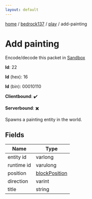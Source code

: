 ```yaml
---
layout: default
---
```


[home](/)  /  [bedrock137](/protocol/bedrock137)  /  [play](/protocol/bedrock137/play)  /  add-painting

# Add painting

Encode/decode this packet in [Sandbox](../../../sandbox/bedrock137#play.add_painting)

**Id**: 22

**Id** (hex): 16

**Id** (bin): 00010110

**Clientbound**: ✔️

**Serverbound**: ✖️

Spawns a painting entity in the world.

## Fields

Name | Type
---|---
entity id | varlong
runtime id | varulong
position | [blockPosition](/protocol/bedrock137/types/block-position)
direction | varint
title | string
